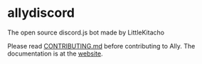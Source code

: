 # allydiscord
The open source discord.js bot made by LittleKitacho

Please read [CONTRIBUTING.md](./CONTRIBUTING.md) before contributing to Ally.
The documentation is at the [website](https://allydiscord.github.io).
